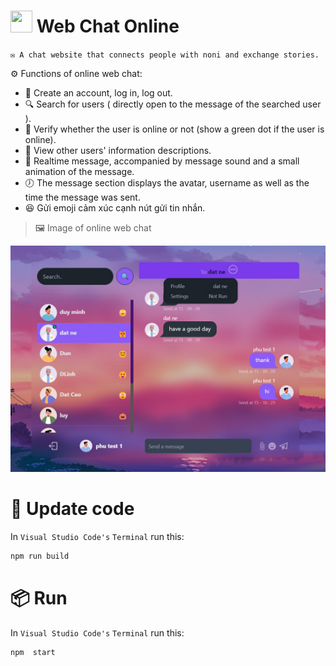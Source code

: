 # <img width="35" height="35" src="https://cdn-icons-png.freepik.com/512/134/134914.png"> Web Chat Online

`✉ A chat website that connects people with noni and exchange stories. `

⚙ Functions of online web chat: 
- 🔑 Create an account, log in, log out.
- 🔍 Search for users ( directly open to the message of the searched user ).
- 🔐 Verify whether the user is online or not (show a green dot if the user is online).
- 👀 View other users' information descriptions.
- 📢 Realtime message, accompanied by message sound and a small animation of the message.
- 🕖 The message section displays the avatar, username as well as the time the message was sent.
- 😆 Gửi emoji cảm xúc cạnh nút gửi tin nhắn.

> 🖼 Image of online web chat
<img title="Demo WWebchatOnline" alt="Exam WebChatOnline" src="./ImagesReadme/Demo1.jpg" style="width:800px;" class="center">

# 🔧 Update code

In `Visual Studio Code's` `Terminal` run this:
```bash
npm run build
```
# 📦 Run

In `Visual Studio Code's` `Terminal` run this:
```bash
npm  start
```

